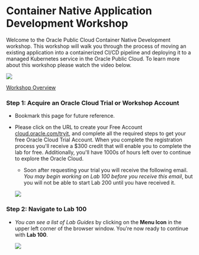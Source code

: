 # Container Native Application Development Workshop

Welcome to the Oracle Public Cloud Container Native Development workshop. This workshop will walk you through the process of moving an existing application into a containerized CI/CD pipeline and deploying it to a managed Kubernetes service in the Oracle Public Cloud. 
To learn more about this workshop please watch the video below.

![](images/oraclecode/youtube.png)

<a href="https://youtu.be/9n8JMlvjFiw" target="_video">Workshop Overview</a>

### **Step 1**: Acquire an Oracle Cloud Trial or Workshop Account

- Bookmark this page for future reference.

- Please click on the URL to create your Free Account <a href="https://cloudtestdrive.github.io/learning-library/workshops/container-native-development">cloud.oracle.com/tryit</a>, and complete all the required steps to get your free Oracle Cloud Trial Account. When you complete the registration process you'll receive a $300 credit that will enable you to complete the lab for free.  Additionally, you'll have 1000s of hours left over to continue to explore the Oracle Cloud.

  - Soon after requesting your trial you will receive the following email. _You may begin working on Lab 100 before you receive this email_, but you will not be able to start Lab 200 until you have received it.

  ![](images/oraclecode/code_9.png)



### **Step 2**: Navigate to Lab 100

- _You can see a list of Lab Guides_ by clicking on the **Menu Icon** in the upper left corner of the browser window. You're now ready to continue with **Lab 100**.

  ![](images/LabMenuIcon.png)

